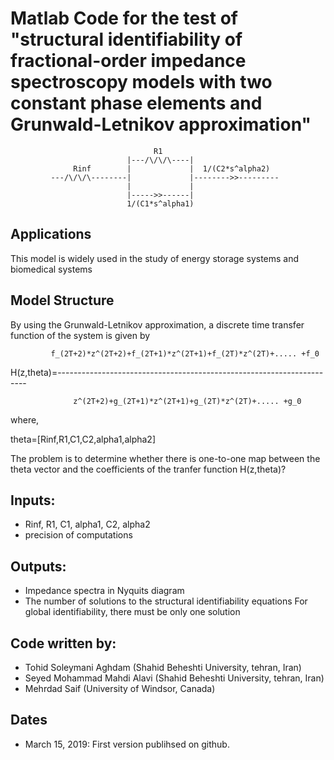 # Matlab Code for the test of "structural identifiability of fractional-order impedance spectroscopy models with two constant phase elements and Grunwald-Letnikov  approximation"

                                    R1
                              |---/\/\/\----|
                  Rinf        |             |  1/(C2*s^alpha2)
             ---/\/\/\--------|             |-------->>---------
                              |             |
                              |----->>------|
                              1/(C1*s^alpha1)
 
##   Applications
This model is widely used in the study of energy storage systems and biomedical systems
                 

## Model Structure 
By using the Grunwald-Letnikov approximation, a discrete time transfer function of the system is given by
 
             f_(2T+2)*z^(2T+2)+f_(2T+1)*z^(2T+1)+f_(2T)*z^(2T)+..... +f_0
            
H(z,theta)=----------------------------------------------------------------------
 
                  z^(2T+2)+g_(2T+1)*z^(2T+1)+g_(2T)*z^(2T)+..... +g_0
               
 where, 
 
 theta=[Rinf,R1,C1,C2,alpha1,alpha2]
 
 The problem is to determine whether there is one-to-one map between the theta vector and the coefficients of the tranfer function H(z,theta)? 

## Inputs: 
  - Rinf, R1, C1, alpha1, C2, alpha2
  - precision of computations
## Outputs: 
  - Impedance spectra in Nyquits diagram
  - The number of solutions to the structural identifiability equations
  For global identifiability, there must be only one solution 

## Code written by: 
 - Tohid Soleymani Aghdam (Shahid Beheshti University, tehran, Iran)
 - Seyed Mohammad Mahdi Alavi (Shahid Beheshti University, tehran, Iran)
 - Mehrdad Saif (University of Windsor, Canada)
 
## Dates
 - March 15, 2019: First version publihsed on github.
